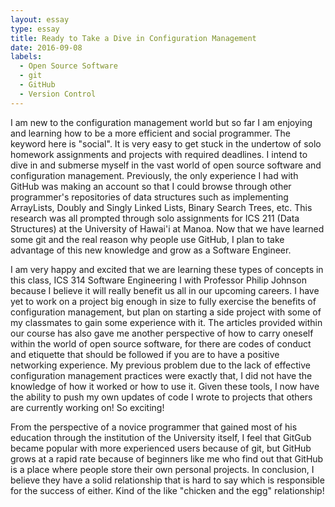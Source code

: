 ```yaml
---
layout: essay
type: essay
title: Ready to Take a Dive in Configuration Management
date: 2016-09-08
labels:
  - Open Source Software
  - git
  - GitHub
  - Version Control
---
```



I am new to the configuration management world but so far I am enjoying and 
learning how to be a more efficient and social programmer.  The keyword here 
is "social".  It is very easy to get stuck in the undertow of solo homework 
assignments and projects with required deadlines.  I intend to dive in and 
submerse myself in the vast world of open source software and configuration 
management.  Previously, the only experience I had with GitHub was making an 
account so that I could browse through other programmer's repositories of data 
structures such as implementing ArrayLists, Doubly and Singly Linked Lists, 
Binary Search Trees, etc.  This research was all prompted through solo 
assignments for ICS 211 (Data Structures) at the University of Hawai'i at 
Manoa.  Now that we have learned some git and the real reason why people use 
GitHub, I plan to take advantage of this new knowledge and grow as a Software 
Engineer.

I am very happy and excited that we are learning these types of concepts in this 
class, ICS 314 Software Engineering I with Professor Philip Johnson because I believe 
it will really benefit us all in our upcoming careers.  I have yet to work on a 
project big enough in size to fully exercise the benefits of configuration 
management, but plan on starting a side project with some of my classmates to gain 
some experience with it.  The articles provided within our course has also gave me 
another perspective of how to carry oneself within the world of open source software, 
for there are codes of conduct and etiquette that should be followed if you are to 
have a positive networking experience.  My previous problem due to the lack of 
effective configuration management practices were exactly that, I did not have the 
knowledge of how it worked or how to use it.  Given these tools, I now have the 
ability to push my own updates of code I wrote to projects that others are currently 
working on!  So exciting!


From the perspective of a novice programmer that gained most of his education through 
the institution of the University itself, I feel that GitGub became popular with more 
experienced users because of git, but GitHub grows at a rapid rate because of 
beginners like me who find out that GitHub is a place where people store their own 
personal projects.  In conclusion, I believe they have a solid relationship that is 
hard to say which is responsible for the success of either.  Kind of the like 
"chicken and the egg" relationship! 
